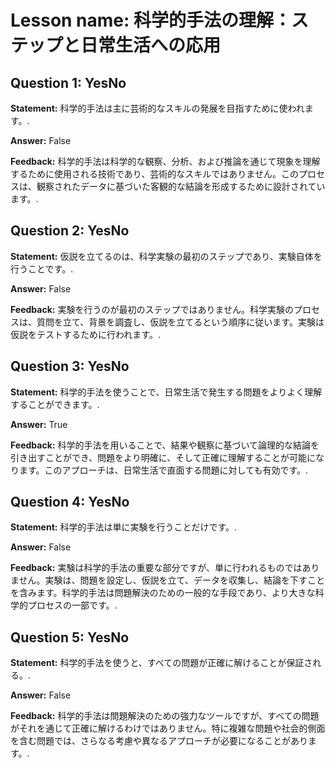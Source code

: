 # Lesson name: 科学的手法の理解：ステップと日常生活への応用

## Question 1: YesNo

**Statement:** 科学的手法は主に芸術的なスキルの発展を目指すために使われます。.

**Answer:** False

**Feedback:**
科学的手法は科学的な観察、分析、および推論を通じて現象を理解するために使用される技術であり、芸術的なスキルではありません。このプロセスは、観察されたデータに基づいた客観的な結論を形成するために設計されています。.


## Question 2: YesNo

**Statement:** 仮説を立てるのは、科学実験の最初のステップであり、実験自体を行うことです。.

**Answer:** False

**Feedback:**
実験を行うのが最初のステップではありません。科学実験のプロセスは、質問を立て、背景を調査し、仮説を立てるという順序に従います。実験は仮説をテストするために行われます。.


## Question 3: YesNo

**Statement:** 科学的手法を使うことで、日常生活で発生する問題をよりよく理解することができます。.

**Answer:** True

**Feedback:**
科学的手法を用いることで、結果や観察に基づいて論理的な結論を引き出すことができ、問題をより明確に、そして正確に理解することが可能になります。このアプローチは、日常生活で直面する問題に対しても有効です。.


## Question 4: YesNo

**Statement:** 科学的手法は単に実験を行うことだけです。.

**Answer:** False

**Feedback:**
実験は科学的手法の重要な部分ですが、単に行われるものではありません。実験は、問題を設定し、仮説を立て、データを収集し、結論を下すことを含みます。科学的手法は問題解決のための一般的な手段であり、より大きな科学的プロセスの一部です。.


## Question 5: YesNo

**Statement:** 科学的手法を使うと、すべての問題が正確に解けることが保証される。.

**Answer:** False

**Feedback:**
科学的手法は問題解決のための強力なツールですが、すべての問題がそれを通じて正確に解けるわけではありません。特に複雑な問題や社会的側面を含む問題では、さらなる考慮や異なるアプローチが必要になることがあります。.

